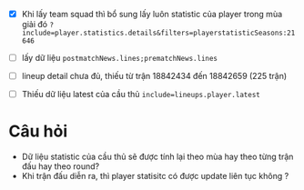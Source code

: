  - [x] Khi lấy team squad thì bổ sung lấy luôn statistic của player trong mùa giải đó `?include=player.statistics.details&filters=playerstatisticSeasons:21646`
- [ ] lấy dữ liệu `postmatchNews.lines;prematchNews.lines`
- [ ] lineup detail chưa đủ, thiếu từ trận 18842434 đến 18842659 (225 trận)
- [ ] Thiếu dữ liệu latest của cầu thủ `include=lineups.player.latest`


# Câu hỏi
- Dữ liệu statistic của cầu thủ sẽ được tính lại theo mùa hay theo từng trận đấu hay theo round?
- Khi trận đấu diễn ra, thì player statisitc có được update liên tục không ?
<!--stackedit_data:
eyJoaXN0b3J5IjpbMjExNTkyNDc1MCw1NDEzMzcwNjksNDc1NT
QyNjY0LDY0MzM4Mjk4NSwzNjMyODQwMjAsMTMxNzM3Mzg5MSwx
ODkwMTk5MDQ5LDEyMTk2NDQyOTksMTczNDA2MjU4OCw1MzQ2MD
MxOTcsMTYyOTYzMTE0N119
-->